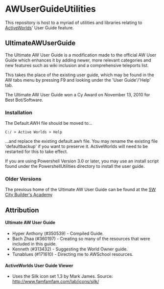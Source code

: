 AWUserGuideUtilities
===================
This repository is host to a myriad of utilities and libraries relating to [ActiveWorlds](https://www.activeworlds.com/index.html)' User Guide feature.  

UltimateAWUserGuide
-------------------

The Ultimate AW User Guide is a modification made to the official AW User Guide which enhances it by adding newer, more relevant categories and new features such as wiki inclusion and a comprehensive teleports list. 

This takes the place of the existing user guide, which may be found in the AW tabs menu by pressing F9 and looking under the 'User Guide'/'Help' tab.

The Ultimate AW User Guide won a Cy Award on November 13, 2010 for Best Bot/Software.

### Installation

The Default.AWH file should be moved to...

    C:/ > Active Worlds > Help

...and replace the existing default.awh file.  You may rename the existing file 'defaultbackup' if you want to preserve it.  ActiveWorlds will need to be restarted for this to take effect.

If you are using Powershell Version 3.0 or later, you may use an install script found under the PowershellUtilities directory to install the user guide.


### Older Versions

The previous home of the Ultimate AW User Guide can be found at the [SW City Builder's Academy]( http://www.swcity.net/academy/index.php?n=Main.UltimateAWUserGuide)


Attribution
-----------

#### Ultimate AW User Guide

* Hyper Anthony (#350539) - Compiled Guide.
* Bach Zhaa (#360197) - Creating so many of the resources that were included in this guide.
* Kenneth (#313432) - Suggesting the World Owner guide.
* Tunablues (#171610) - Directing me to AWSchool resources. 

#### ActiveWorlds User Guide Viewer

* Uses the Silk icon set 1.3 by Mark James.  Source: http://www.famfamfam.com/lab/icons/silk/
